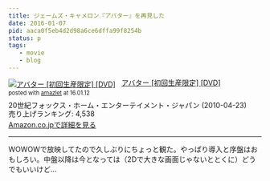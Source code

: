 ```yaml
---
title: ジェームズ・キャメロン『アバター』を再見した
date: 2016-01-07
pid: aaca0f5eb4d2d98a6ce6dffa99f8254b
status: p
tags:
   - movie
   - blog
---
```


<div class="amazlet-box" style="margin-bottom:0px;"><div class="amazlet-image" style="float:left;margin:0px 12px 1px 0px;"><a href="http://www.amazon.co.jp/exec/obidos/ASIN/B002P66JMU/dotimpact-22/ref=nosim/" name="amazletlink" target="_blank"><img src="http://ecx.images-amazon.com/images/I/51X-Tktc9BL._SL160_.jpg" alt="アバター [初回生産限定] [DVD]" style="border: none;" /></a></div><div class="amazlet-info" style="line-height:120%; margin-bottom: 10px"><div class="amazlet-name" style="margin-bottom:10px;line-height:120%"><a href="http://www.amazon.co.jp/exec/obidos/ASIN/B002P66JMU/dotimpact-22/ref=nosim/" name="amazletlink" target="_blank">アバター [初回生産限定] [DVD]</a><div class="amazlet-powered-date" style="font-size:80%;margin-top:5px;line-height:120%">posted with <a href="http://www.amazlet.com/" title="amazlet" target="_blank">amazlet</a> at 16.01.12</div></div><div class="amazlet-detail">20世紀フォックス・ホーム・エンターテイメント・ジャパン (2010-04-23)<br />売り上げランキング: 4,538<br /></div><div class="amazlet-sub-info" style="float: left;"><div class="amazlet-link" style="margin-top: 5px"><a href="http://www.amazon.co.jp/exec/obidos/ASIN/B002P66JMU/dotimpact-22/ref=nosim/" name="amazletlink" target="_blank">Amazon.co.jpで詳細を見る</a></div></div></div><div class="amazlet-footer" style="clear: left"></div></div>

---- 

WOWOWで放映してたので久しぶりにちょっと観た。やっぱり導入と序盤はおもしろい。中盤以降は今となっては（2Dで大きな画面じゃないととくに）どうでもいいけど…